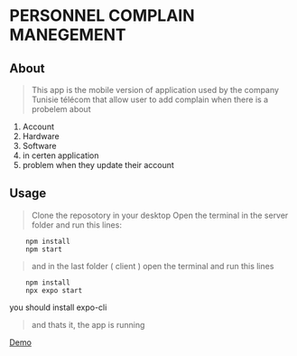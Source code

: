 # PERSONNEL COMPLAIN MANEGEMENT

## About
> This app is the mobile version of application used by the company Tunisie télécom that allow user to add complain when there is a probelem about
1. Account
2. Hardware 
3. Software
4. in certen application
5. problem when they update their account

## Usage
> Clone the reposotory in your desktop
> Open the terminal in the server folder and run this lines:


```
    npm install
    npm start
```
> and in the last folder ( client ) open the terminal and run this lines 
> 

```
    npm install
    npx expo start
```
you should install expo-cli 

> and thats it, the app is running

[Demo](https://mega.nz/file/aUQxDIzK#KtdLFFB2YBYzY0G5ffEYkCI978lzYezyTahblPdSc9c)
